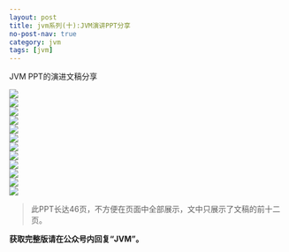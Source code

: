 ```yaml
---
layout: post
title: jvm系列(十):JVM演讲PPT分享
no-post-nav: true
category: jvm
tags: [jvm]
---
```



JVM PPT的演进文稿分享


![](http://yvantan.com/assets/images/2017/jvm/ppt/jvmppt1.png)  
![](http://yvantan.com/assets/images/2017/jvm/ppt/jvmppt2.png)  
![](http://yvantan.com/assets/images/2017/jvm/ppt/jvmppt3.png)  
![](http://yvantan.com/assets/images/2017/jvm/ppt/jvmppt4.png)  
![](http://yvantan.com/assets/images/2017/jvm/ppt/jvmppt5.png)  
![](http://yvantan.com/assets/images/2017/jvm/ppt/jvmppt6.png)  
![](http://yvantan.com/assets/images/2017/jvm/ppt/jvmppt7.png)  
![](http://yvantan.com/assets/images/2017/jvm/ppt/jvmppt8.png)  
![](http://yvantan.com/assets/images/2017/jvm/ppt/jvmppt9.png)  
![](http://yvantan.com/assets/images/2017/jvm/ppt/jvmppt10.png)  
![](http://yvantan.com/assets/images/2017/jvm/ppt/jvmppt11.png)  
![](http://yvantan.com/assets/images/2017/jvm/ppt/jvmppt12.png)  




> 此PPT长达46页，不方便在页面中全部展示，文中只展示了文稿的前十二页。

**获取完整版请在公众号内回复“JVM”。**